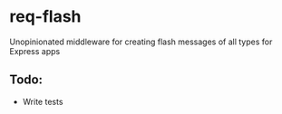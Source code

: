 req-flash
=========

Unopinionated middleware for creating flash messages of all types for Express apps

## Todo:

* Write tests